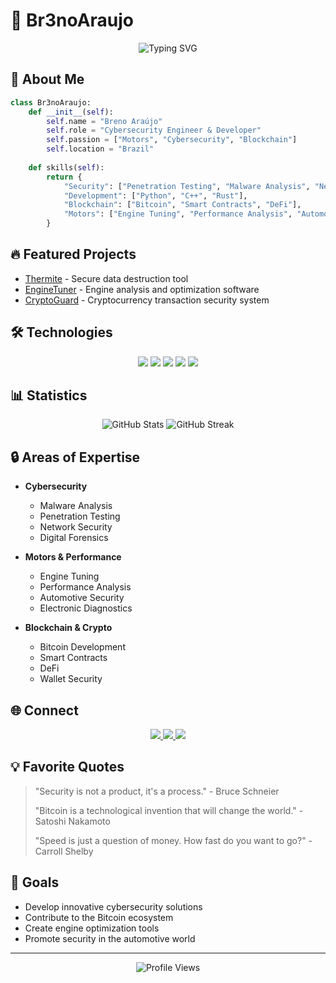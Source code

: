 # 🔧 Br3noAraujo

<div align="center">
  <img src="https://readme-typing-svg.herokuapp.com?font=Fira+Code&weight=500&size=40&pause=1000&color=FF0000&center=true&vCenter=true&random=false&width=600&height=100&lines=Python+Lover;Engine+Enthusiast;TI+Technician" alt="Typing SVG" />
</div>

## 🚀 About Me

```python
class Br3noAraujo:
    def __init__(self):
        self.name = "Breno Araújo"
        self.role = "Cybersecurity Engineer & Developer"
        self.passion = ["Motors", "Cybersecurity", "Blockchain"]
        self.location = "Brazil"
        
    def skills(self):
        return {
            "Security": ["Penetration Testing", "Malware Analysis", "Network Security"],
            "Development": ["Python", "C++", "Rust"],
            "Blockchain": ["Bitcoin", "Smart Contracts", "DeFi"],
            "Motors": ["Engine Tuning", "Performance Analysis", "Automotive Security"]
        }
```

## 🔥 Featured Projects

- [Thermite](https://github.com/Br3noAraujo/thermite) - Secure data destruction tool
- [EngineTuner](https://github.com/Br3noAraujo/engine-tuner) - Engine analysis and optimization software
- [CryptoGuard](https://github.com/Br3noAraujo/crypto-guard) - Cryptocurrency transaction security system

## 🛠️ Technologies

<div align="center">
  <img src="https://img.shields.io/badge/Python-3776AB?style=for-the-badge&logo=python&logoColor=white"/>
  <img src="https://img.shields.io/badge/C%2B%2B-00599C?style=for-the-badge&logo=c%2B%2B&logoColor=white"/>
  <img src="https://img.shields.io/badge/Rust-000000?style=for-the-badge&logo=rust&logoColor=white"/>
  <img src="https://img.shields.io/badge/Bitcoin-000000?style=for-the-badge&logo=bitcoin&logoColor=white"/>
  <img src="https://img.shields.io/badge/Linux-FCC624?style=for-the-badge&logo=linux&logoColor=black"/>
</div>

## 📊 Statistics

<div align="center">
  <img src="https://github-readme-stats.vercel.app/api?username=Br3noAraujo&show_icons=true&theme=dark&hide_border=true" alt="GitHub Stats"/>
  <img src="https://github-readme-streak-stats.herokuapp.com/?user=Br3noAraujo&theme=dark&hide_border=true" alt="GitHub Streak"/>
</div>

## 🔒 Areas of Expertise

- **Cybersecurity**
  - Malware Analysis
  - Penetration Testing
  - Network Security
  - Digital Forensics

- **Motors & Performance**
  - Engine Tuning
  - Performance Analysis
  - Automotive Security
  - Electronic Diagnostics

- **Blockchain & Crypto**
  - Bitcoin Development
  - Smart Contracts
  - DeFi
  - Wallet Security

## 🌐 Connect

<div align="center">
  <a href="https://github.com/Br3noAraujo">
    <img src="https://img.shields.io/badge/GitHub-100000?style=for-the-badge&logo=github&logoColor=white"/>
  </a>
  <a href="https://linkedin.com/in/br3noaraujo">
    <img src="https://img.shields.io/badge/LinkedIn-0077B5?style=for-the-badge&logo=linkedin&logoColor=white"/>
  </a>
  <a href="https://twitter.com/br3noaraujo">
    <img src="https://img.shields.io/badge/Twitter-1DA1F2?style=for-the-badge&logo=twitter&logoColor=white"/>
  </a>
</div>

## 💡 Favorite Quotes

> "Security is not a product, it's a process." - Bruce Schneier
>
> "Bitcoin is a technological invention that will change the world." - Satoshi Nakamoto
>
> "Speed is just a question of money. How fast do you want to go?" - Carroll Shelby

## 🎯 Goals

- Develop innovative cybersecurity solutions
- Contribute to the Bitcoin ecosystem
- Create engine optimization tools
- Promote security in the automotive world

---

<div align="center">
  <img src="https://komarev.com/ghpvc/?username=Br3noAraujo&color=blueviolet" alt="Profile Views"/>
</div> 
